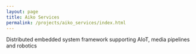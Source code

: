 ```yaml
---
layout: page
title: Aiko Services
permalink: /projects/aiko_services/index.html
---
```


Distributed embedded system framework supporting AIoT, media pipelines and
robotics
